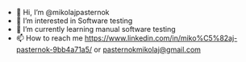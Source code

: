 - 👋 Hi, I’m @mikolajpasternok
- 👀 I’m interested in Software testing
- 🌱 I’m currently learning manual software testing
- 📫 How to reach me https://www.linkedin.com/in/miko%C5%82aj-pasternok-9bb4a71a5/ or pasternokmikolaj@gmail.com

<!---
mikolajpasternok/mikolajpasternok is a ✨ special ✨ repository because its `README.md` (this file) appears on your GitHub profile.
You can click the Preview link to take a look at your changes.
--->
